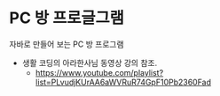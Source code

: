 # PC 방 프로글그램
자바로 만들어 보는 PC 방 프로그램

* 생활 코딩의 아라한사님 동영상 강의 참조. 
  * https://www.youtube.com/playlist?list=PLvudjKUrAA6aWVRuR74GpF10Pb2360Fad
